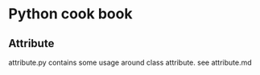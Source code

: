 # Python cook book #

## Attribute ##

attribute.py contains some usage around class attribute.
see attribute.md



